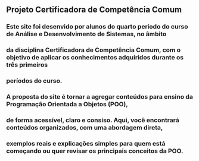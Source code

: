 ## Projeto Certificadora de Competência Comum

### Este site foi desenvido por alunos do quarto período do curso de Análise e Desenvolvimento de Sistemas, no âmbito 
### da disciplina Certificadora de Competência Comum, com o objetivo de aplicar os conhecimentos adquiridos durante os três primeiros
### períodos do curso.
### A proposta do site é tornar a agregar conteúdos para ensino da Programação Orientada a Objetos (POO), 
### de forma acessível, claro e consiso. Aqui, você encontrará conteúdos organizados, com uma abordagem direta,
### exemplos reais e explicações simples para quem está começando ou quer revisar os principais conceitos da POO.
